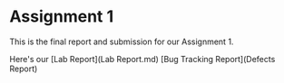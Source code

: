 
# Assignment 1 

This is the final report and submission for our Assignment 1. 

Here's our [Lab Report](Lab Report.md)  [Bug Tracking Report](Defects Report) 
